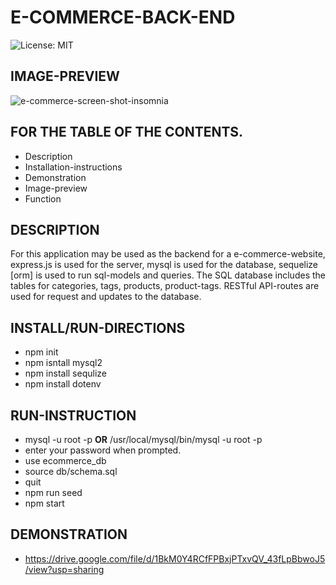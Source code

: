 # E-COMMERCE-BACK-END
![License: MIT](https://img.shields.io/badge/License-MIT-yellow.svg)

## IMAGE-PREVIEW
![e-commerce-screen-shot-insomnia](https://user-images.githubusercontent.com/94572199/167315240-a13198a3-3389-4a6c-82df-32ed3a0f9bb7.png)

## FOR THE TABLE OF THE CONTENTS.
* Description
* Installation-instructions
* Demonstration
* Image-preview
* Function

## DESCRIPTION
For this application may be used as the backend for a e-commerce-website, express.js is used for the server, mysql is used for the database, sequelize [orm] is used to run sql-models and queries.  The SQL database includes the tables for categories, tags, products, product-tags.  RESTful API-routes are used for request and updates to the database.

## INSTALL/RUN-DIRECTIONS
* npm init
* npm isntall mysql2
* npm install sequlize
* npm install dotenv

## RUN-INSTRUCTION
* mysql -u root -p  **OR**  /usr/local/mysql/bin/mysql -u root -p
* enter your password when prompted.
* use ecommerce_db
* source db/schema.sql
* quit
* npm run seed
* npm start

## DEMONSTRATION
* https://drive.google.com/file/d/1BkM0Y4RCfFPBxjPTxvQV_43fLpBbwoJ5/view?usp=sharing
